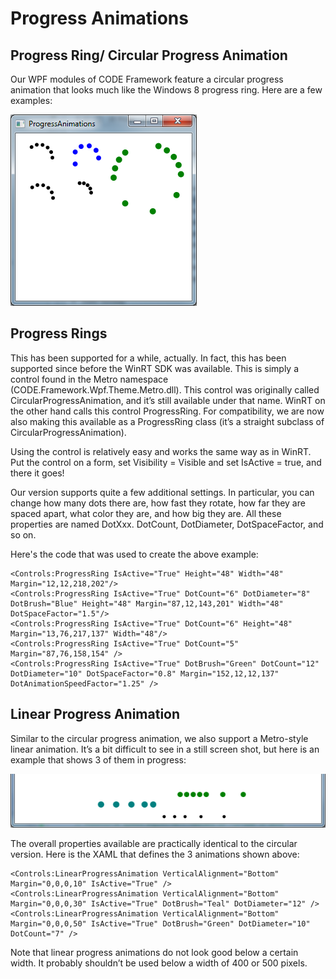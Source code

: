 ﻿# Progress Animations

## Progress Ring/ Circular Progress Animation

Our WPF modules of CODE Framework feature a circular progress animation that looks much like the Windows 8 progress ring. Here are a few examples:

![](Progress%20Animations/Progress%20Animations_ProgressRing.png)

## Progress Rings 

This has been supported for a while, actually. In fact, this has been supported since before the WinRT SDK was available. This is simply a control found in the Metro namespace (CODE.Framework.Wpf.Theme.Metro.dll). This control was originally called CircularProgressAnimation, and it’s still available under that name. WinRT on the other hand calls this control ProgressRing. For compatibility, we are now also making this available as a ProgressRing class (it’s a straight subclass of CircularProgressAnimation).

Using the control is relatively easy and works the same way as in WinRT. Put the control on a form, set Visibility = Visible and set IsActive = true, and there it goes!

Our version supports quite a few additional settings. In particular, you can change how many dots there are, how fast they rotate, how far they are spaced apart, what color they are, and how big they are. All these properties are named DotXxx. DotCount, DotDiameter, DotSpaceFactor, and so on.

Here's the code that was used to create the above example:

```
<Controls:ProgressRing IsActive="True" Height="48" Width="48" Margin="12,12,218,202"/>
<Controls:ProgressRing IsActive="True" DotCount="6" DotDiameter="8" DotBrush="Blue" Height="48" Margin="87,12,143,201" Width="48" DotSpaceFactor="1.5"/>
<Controls:ProgressRing IsActive="True" DotCount="6" Height="48" Margin="13,76,217,137" Width="48"/>
<Controls:ProgressRing IsActive="True" DotCount="5"  Margin="87,76,158,154" />
<Controls:ProgressRing IsActive="True" DotBrush="Green" DotCount="12" DotDiameter="10" DotSpaceFactor="0.8" Margin="152,12,12,137" DotAnimationSpeedFactor="1.25" />
```

## Linear Progress Animation

Similar to the circular progress animation, we also support a Metro-style linear animation. It’s a bit difficult to see in a still screen shot, but here  is an example that shows 3 of them in progress:

![](Progress%20Animations/Progress%20Animations_image_2.png)

The overall properties available are practically identical to the circular version. Here is the XAML that defines the 3 animations shown above:

```
<Controls:LinearProgressAnimation VerticalAlignment="Bottom" Margin="0,0,0,10" IsActive="True" />
<Controls:LinearProgressAnimation VerticalAlignment="Bottom" Margin="0,0,0,30" IsActive="True" DotBrush="Teal" DotDiameter="12" />
<Controls:LinearProgressAnimation VerticalAlignment="Bottom" Margin="0,0,0,50" IsActive="True" DotBrush="Green" DotDiameter="10" DotCount="7" />
```

Note that linear progress animations do not look good below a certain width. It probably shouldn’t be used below a width of 400 or 500 pixels.

